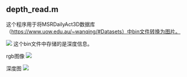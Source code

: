 ## depth_read.m
这个程序用于将MSRDailyAct3D数据库（https://www.uow.edu.au/~wanqing/#Datasets）中bin文件转换为图片。

![](https://github.com/TianzhongSong/some-matlab-code/blob/master/msr.png)
这个bin文件中存储的是深度信息。

rgb图像
![](https://github.com/TianzhongSong/some-matlab-code/blob/master/rgb.png)

深度图
![](https://github.com/TianzhongSong/some-matlab-code/blob/master/depth.png)
